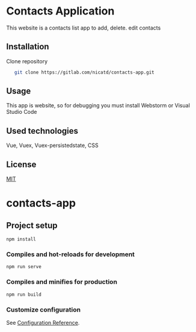 # Contacts Application
This website is a contacts list app to add, delete. edit contacts 

## Installation

Clone repository

```sh
   git clone https://gitlab.com/nicatd/contacts-app.git
```

## Usage
This app is website, so for debugging you must install Webstorm or Visual Studio Code

## Used technologies
Vue, Vuex, Vuex-persistedstate, CSS

## License
[MIT](https://gitlab.com/nicatd/contacts-app/-/blob/master/LICENSE)



# contacts-app

## Project setup
```
npm install
```

### Compiles and hot-reloads for development
```
npm run serve
```

### Compiles and minifies for production
```
npm run build
```

### Customize configuration
See [Configuration Reference](https://cli.vuejs.org/config/).
